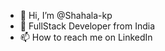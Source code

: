 - 👋 Hi, I’m @Shahala-kp
- 👀 FullStack Developer from India
- 📫 How to reach me on LinkedIn

<!---
Shahala-k/Shahala-k is a ✨ special ✨ repository because its `README.md` (this file) appears on your GitHub profile.
You can click the Preview link to take a look at your changes.
--->
